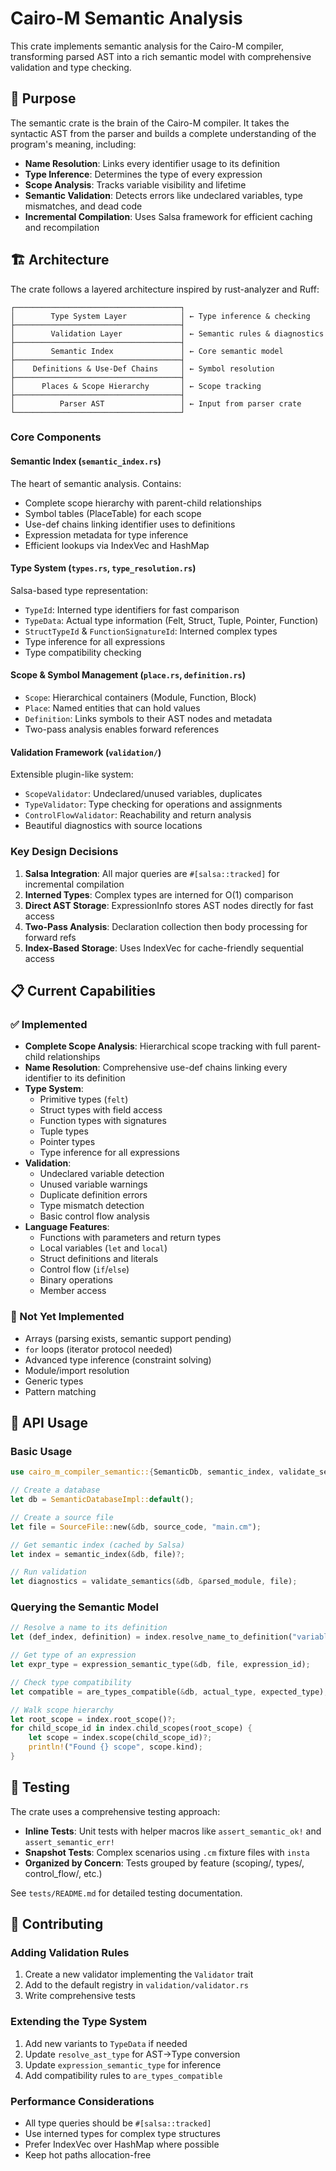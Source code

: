 # Cairo-M Semantic Analysis

This crate implements semantic analysis for the Cairo-M compiler, transforming
parsed AST into a rich semantic model with comprehensive validation and type
checking.

## 🎯 Purpose

The semantic crate is the brain of the Cairo-M compiler. It takes the syntactic
AST from the parser and builds a complete understanding of the program's
meaning, including:

- **Name Resolution**: Links every identifier usage to its definition
- **Type Inference**: Determines the type of every expression
- **Scope Analysis**: Tracks variable visibility and lifetime
- **Semantic Validation**: Detects errors like undeclared variables, type
  mismatches, and dead code
- **Incremental Compilation**: Uses Salsa framework for efficient caching and
  recompilation

## 🏗️ Architecture

The crate follows a layered architecture inspired by rust-analyzer and Ruff:

```text
┌─────────────────────────────────────┐
│        Type System Layer            │ ← Type inference & checking
├─────────────────────────────────────┤
│        Validation Layer             │ ← Semantic rules & diagnostics
├─────────────────────────────────────┤
│        Semantic Index               │ ← Core semantic model
├─────────────────────────────────────┤
│    Definitions & Use-Def Chains     │ ← Symbol resolution
├─────────────────────────────────────┤
│      Places & Scope Hierarchy       │ ← Scope tracking
├─────────────────────────────────────┤
│          Parser AST                 │ ← Input from parser crate
└─────────────────────────────────────┘
```

### Core Components

#### **Semantic Index** (`semantic_index.rs`)

The heart of semantic analysis. Contains:

- Complete scope hierarchy with parent-child relationships
- Symbol tables (PlaceTable) for each scope
- Use-def chains linking identifier uses to definitions
- Expression metadata for type inference
- Efficient lookups via IndexVec and HashMap

#### **Type System** (`types.rs`, `type_resolution.rs`)

Salsa-based type representation:

- `TypeId`: Interned type identifiers for fast comparison
- `TypeData`: Actual type information (Felt, Struct, Tuple, Pointer, Function)
- `StructTypeId` & `FunctionSignatureId`: Interned complex types
- Type inference for all expressions
- Type compatibility checking

#### **Scope & Symbol Management** (`place.rs`, `definition.rs`)

- `Scope`: Hierarchical containers (Module, Function, Block)
- `Place`: Named entities that can hold values
- `Definition`: Links symbols to their AST nodes and metadata
- Two-pass analysis enables forward references

#### **Validation Framework** (`validation/`)

Extensible plugin-like system:

- `ScopeValidator`: Undeclared/unused variables, duplicates
- `TypeValidator`: Type checking for operations and assignments
- `ControlFlowValidator`: Reachability and return analysis
- Beautiful diagnostics with source locations

### Key Design Decisions

1. **Salsa Integration**: All major queries are `#[salsa::tracked]` for
   incremental compilation
2. **Interned Types**: Complex types are interned for O(1) comparison
3. **Direct AST Storage**: ExpressionInfo stores AST nodes directly for fast
   access
4. **Two-Pass Analysis**: Declaration collection then body processing for
   forward refs
5. **Index-Based Storage**: Uses IndexVec for cache-friendly sequential access

## 📋 Current Capabilities

### ✅ Implemented

- **Complete Scope Analysis**: Hierarchical scope tracking with full
  parent-child relationships
- **Name Resolution**: Comprehensive use-def chains linking every identifier to
  its definition
- **Type System**:
  - Primitive types (`felt`)
  - Struct types with field access
  - Function types with signatures
  - Tuple types
  - Pointer types
  - Type inference for all expressions
- **Validation**:
  - Undeclared variable detection
  - Unused variable warnings
  - Duplicate definition errors
  - Type mismatch detection
  - Basic control flow analysis
- **Language Features**:
  - Functions with parameters and return types
  - Local variables (`let` and `local`)
  - Struct definitions and literals
  - Control flow (`if`/`else`)
  - Binary operations
  - Member access

### 🚧 Not Yet Implemented

- Arrays (parsing exists, semantic support pending)
- `for` loops (iterator protocol needed)
- Advanced type inference (constraint solving)
- Module/import resolution
- Generic types
- Pattern matching

## 🔨 API Usage

### Basic Usage

```rust
use cairo_m_compiler_semantic::{SemanticDb, semantic_index, validate_semantics};

// Create a database
let db = SemanticDatabaseImpl::default();

// Create a source file
let file = SourceFile::new(&db, source_code, "main.cm");

// Get semantic index (cached by Salsa)
let index = semantic_index(&db, file)?;

// Run validation
let diagnostics = validate_semantics(&db, &parsed_module, file);
```

### Querying the Semantic Model

```rust
// Resolve a name to its definition
let (def_index, definition) = index.resolve_name_to_definition("variable_name", scope_id)?;

// Get type of an expression
let expr_type = expression_semantic_type(&db, file, expression_id);

// Check type compatibility
let compatible = are_types_compatible(&db, actual_type, expected_type);

// Walk scope hierarchy
let root_scope = index.root_scope()?;
for child_scope_id in index.child_scopes(root_scope) {
    let scope = index.scope(child_scope_id)?;
    println!("Found {} scope", scope.kind);
}
```

## 🧪 Testing

The crate uses a comprehensive testing approach:

- **Inline Tests**: Unit tests with helper macros like `assert_semantic_ok!` and
  `assert_semantic_err!`
- **Snapshot Tests**: Complex scenarios using `.cm` fixture files with `insta`
- **Organized by Concern**: Tests grouped by feature (scoping/, types/,
  control_flow/, etc.)

See `tests/README.md` for detailed testing documentation.

## 🔧 Contributing

### Adding Validation Rules

1. Create a new validator implementing the `Validator` trait
2. Add to the default registry in `validation/validator.rs`
3. Write comprehensive tests

### Extending the Type System

1. Add new variants to `TypeData` if needed
2. Update `resolve_ast_type` for AST→Type conversion
3. Update `expression_semantic_type` for inference
4. Add compatibility rules to `are_types_compatible`

### Performance Considerations

- All type queries should be `#[salsa::tracked]`
- Use interned types for complex type structures
- Prefer IndexVec over HashMap where possible
- Keep hot paths allocation-free
